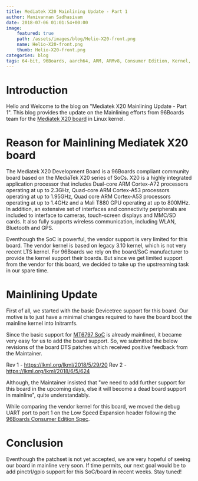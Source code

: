 ```yaml
---
title: Mediatek X20 Mainlining Update - Part 1
author: Manivannan Sadhasivam
date: 2018-07-06 01:01:54+00:00
image:
    featured: true
    path: /assets/images/blog/Helio-X20-front.png
    name: Helio-X20-front.png
    thumb: Helio-X20-front.png
categories: blog
tags: 64-bit, 96Boards, aarch64, ARM, ARMv8, Consumer Edition, Kernel, Linux, Mediatek X20, MediaTek, Helio X20, SoC, Mainlining, Devicetree, DecaCore
---
```


# Introduction

Hello and Welcome to the blog on "Mediatek X20 Mainlining Update - Part 1". This
blog provides the update on the Mainlining efforts from 96Boards team for the
[Mediatek X20 board](https://www.96boards.org/product/mediatek-x20/) in Linux kernel.

# Reason for Mainlining Mediatek X20 board

The Mediatek X20 Development Board is a 96Boards compliant community board based on the MediaTek X20 series of SoCs. X20 is a highly integrated application processor that includes Dual-core ARM Cortex-A72 processors operating at up to 2.3GHz, Quad-core ARM Cortex-A53 processors operating at up to 1.95GHz, Quad core ARM Cortex-A53 processors operating at up to 1.4GHz and a Mali T880 GPU operating at up to 800MHz. In addition, an extensive set of interfaces and connectivity peripherals are included to interface to cameras, touch-screen displays and MMC/SD cards. It also fully supports wireless communication, including WLAN, Bluetooth and GPS.

Eventhough the SoC is powerful, the vendor support is very limited for this board.
The vendor kernel is based on legacy 3.10 kernel, which is not very recent LTS
kernel. For 96Boards we rely on the board/SoC manufacturer to provide the kernel
support their boards. But since we get limited support from the vendor for this
board, we decided to take up the upstreaming task in our spare time.

# Mainlining Update

First of all, we started with the basic Devicetree support for this board.
Our motive is to just have a minimal changes required to have the board boot
the mainline kernel into Initramfs.

Since the basic support for [MT6797 SoC](https://github.com/torvalds/linux/blob/master/arch/arm64/boot/dts/mediatek/mt6797.dtsi) is already mainlined, it became very
easy for us to add the board support. So, we submitted the below revisions
of the board DTS patches which received positive feedback from the Maintainer.

Rev 1 - https://lkml.org/lkml/2018/5/29/20
Rev 2 - https://lkml.org/lkml/2018/6/5/624

Although, the Maintainer insisted that "we need to add further support for this
board in the upcoming days, else it will become a dead board support in
mainline", quite understandably.

While comparing the vendor kernel for this board, we moved the debug UART port
to port 1 on the Low Speed Expansion header following the [96Boards Consumer
Edition Spec](https://linaro.co/ce-specification).

# Conclusion

Eventhough the patchset is not yet accepted, we are very hopeful of seeing
our board in mainline very soon. If time permits, our next goal would be to
add pinctrl/gpio support for this SoC/board in recent weeks. Stay tuned!

